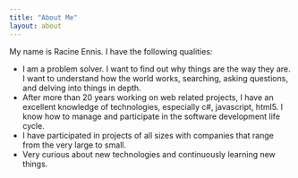 ```yaml
---
title: "About Me"
layout: about
---
```


My name is Racine Ennis. I have the following qualities:

- I am a problem solver. I want to find out why things are the way they are. I want to understand how the world works, searching, asking questions, and delving into things in depth. 
- After more than 20 years working on web related projects, I have an excellent knowledge of technologies, especially c#, javascript, html5. I know how to manage and participate in the software development life cycle.
- I have participated in projects of all sizes with companies that range from the very large to small. 
- Very curious about new technologies and continuously learning new things. 

